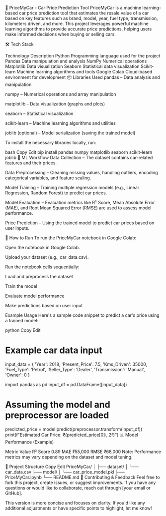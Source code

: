🚗 PriceMyCar - Car Price Prediction Tool
PriceMyCar is a machine learning-based car price prediction tool that estimates the resale value of a car based on key features such as brand, model, year, fuel type, transmission, kilometers driven, and more. This project leverages powerful machine learning algorithms to provide accurate price predictions, helping users make informed decisions when buying or selling cars.

🛠️ Tech Stack

Technology	Description
Python	Programming language used for the project
Pandas	Data manipulation and analysis
NumPy	Numerical operations
Matplotlib	Data visualization
Seaborn	Statistical data visualization
Scikit-learn	Machine learning algorithms and tools
Google Colab	Cloud-based environment for development
📦 Libraries Used
pandas – Data analysis and manipulation

numpy – Numerical operations and array manipulation

matplotlib – Data visualization (graphs and plots)

seaborn – Statistical visualization

scikit-learn – Machine learning algorithms and utilities

joblib (optional) – Model serialization (saving the trained model)

To install the necessary libraries locally, run:

bash
Copy
Edit
pip install pandas numpy matplotlib seaborn scikit-learn joblib
🧠 ML Workflow
Data Collection – The dataset contains car-related features and their prices.

Data Preprocessing – Cleaning missing values, handling outliers, encoding categorical variables, and feature scaling.

Model Training – Training multiple regression models (e.g., Linear Regression, Random Forest) to predict car prices.

Model Evaluation – Evaluation metrics like R² Score, Mean Absolute Error (MAE), and Root Mean Squared Error (RMSE) are used to assess model performance.

Price Prediction – Using the trained model to predict car prices based on user inputs.

🚀 How to Run
To run the PriceMyCar notebook in Google Colab:

Open the notebook in Google Colab.

Upload your dataset (e.g., car_data.csv).

Run the notebook cells sequentially:

Load and preprocess the dataset

Train the model

Evaluate model performance

Make predictions based on user input

Example Usage
Here's a sample code snippet to predict a car's price using a trained model:

python
Copy
Edit
# Example car data input
input_data = {
    'Year': 2018,
    'Present_Price': 7.5,
    'Kms_Driven': 35000,
    'Fuel_Type': 'Petrol',
    'Seller_Type': 'Dealer',
    'Transmission': 'Manual',
    'Owner': 0
}

import pandas as pd
input_df = pd.DataFrame([input_data])

# Assuming the model and preprocessor are loaded
predicted_price = model.predict(preprocessor.transform(input_df))
print(f"Estimated Car Price: ₹{predicted_price[0]:,.2f}")
📊 Model Performance (Example)

Metric	Value
R² Score	0.89
MAE	₹55,000
RMSE	₹68,000
Note: Performance metrics may vary depending on the dataset and model tuning.

📂 Project Structure
Copy
Edit
PriceMyCar/
│
├── dataset/
│   └── car_data.csv
├── model/
│   └── car_price_model.pkl
├── PriceMyCar.ipynb
└── README.md
📝 Contributing & Feedback
Feel free to fork this project, create issues, or suggest improvements. If you have any questions or would like to collaborate, reach out through [your email or GitHub].

This version is more concise and focuses on clarity. If you'd like any additional adjustments or have specific points to highlight, let me know!




